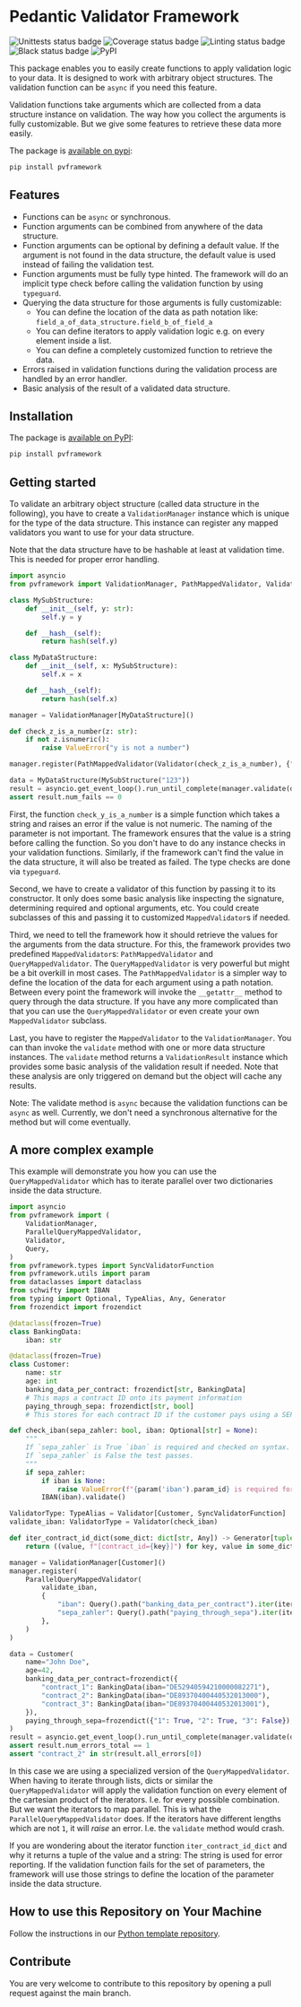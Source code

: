 # Pedantic Validator Framework

![Unittests status badge](https://github.com/Hochfrequenz/pedantic-validator-framework/workflows/Unittests/badge.svg)
![Coverage status badge](https://github.com/Hochfrequenz/pedantic-validator-framework/workflows/Coverage/badge.svg)
![Linting status badge](https://github.com/Hochfrequenz/pedantic-validator-framework/workflows/Linting/badge.svg)
![Black status badge](https://github.com/Hochfrequenz/pedantic-validator-framework/workflows/Formatting/badge.svg)
![PyPI](https://img.shields.io/pypi/v/pvframework)


This package enables you to easily create functions to apply validation logic to your data. It is designed
to work with arbitrary object structures. The validation function can be `async` if you need this feature.

Validation functions take arguments which are collected from a data structure instance on validation. The way how you
collect the arguments is fully customizable. But we give some features to retrieve these data more easily.

The package is [available on pypi](https://pypi.org/project/pvframework/):
```bash
pip install pvframework
```

## Features
- Functions can be `async` or synchronous.
- Function arguments can be combined from anywhere of the data structure.
- Function arguments can be optional by defining a default value. If the argument is not found in the data structure,
  the default value is used instead of failing the validation test.
- Function arguments must be fully type hinted. The framework will do an implicit type check before calling the
  validation function by using `typeguard`.
- Querying the data structure for those arguments is fully customizable:
  - You can define the location of the data as path notation like: `field_a_of_data_structure.field_b_of_field_a`
  - You can define iterators to apply validation logic e.g. on every element inside a list.
  - You can define a completely customized function to retrieve the data.
- Errors raised in validation functions during the validation process are handled by an error handler.
- Basic analysis of the result of a validated data structure.

## Installation
The package is [available on PyPI](https://pypi.org/project/pvframework/):
```bash
pip install pvframework
```

## Getting started
To validate an arbitrary object structure (called data structure in the following), you have to create a
`ValidationManager` instance which is unique for the type of the data structure. This instance can
register any mapped validators you want to use for your data structure.

Note that the data structure have to be hashable at least at validation time. This is needed for proper error handling.

```python
import asyncio
from pvframework import ValidationManager, PathMappedValidator, Validator

class MySubStructure:
    def __init__(self, y: str):
        self.y = y

    def __hash__(self):
        return hash(self.y)

class MyDataStructure:
    def __init__(self, x: MySubStructure):
        self.x = x

    def __hash__(self):
        return hash(self.x)

manager = ValidationManager[MyDataStructure]()

def check_z_is_a_number(z: str):
    if not z.isnumeric():
        raise ValueError("y is not a number")

manager.register(PathMappedValidator(Validator(check_z_is_a_number), {"z": "x.y"}))

data = MyDataStructure(MySubStructure("123"))
result = asyncio.get_event_loop().run_until_complete(manager.validate(data))
assert result.num_fails == 0
```

First, the function `check_y_is_a_number` is a simple function which takes a string and raises an error if the value
is not numeric. The naming of the parameter is not important.
The framework ensures that the value is a string before calling the function. So you don't have to do any instance
checks in your validation functions. Similarly, if the framework can't find the value in the data structure, it will
also be treated as failed. The type checks are done via `typeguard`.

Second, we have to create a validator of this function by passing it to its constructor. It only does some basic
analysis like inspecting the signature, determining required and optional arguments, etc. You could create subclasses
of this and passing it to customized `MappedValidator`s if needed.

Third, we need to tell the framework how it should retrieve the values for the arguments from the data structure.
For this, the framework provides two predefined `MappedValidator`s: `PathMappedValidator` and `QueryMappedValidator`.
The `QueryMappedValidator` is very powerful but might be a bit overkill in most cases. The `PathMappedValidator` is
a simpler way to define the location of the data for each argument using a path notation.
Between every point the framework will invoke  the `__getattr__` method to query through the data structure.
If you have any more complicated than that you can use the `QueryMappedValidator` or even create your own
`MappedValidator` subclass.

Last, you have to register the `MappedValidator` to the `ValidationManager`. You can than invoke the `validate`
method with one or more data structure instances. The `validate` method returns a `ValidationResult` instance which
provides some basic analysis of the validation result if needed. Note that these analysis are only triggered on
demand but the object will cache any results.

Note: The validate method is `async` because the validation functions can be `async` as well. Currently, we don't need
a synchronous alternative for the method but will come eventually.

## A more complex example

This example will demonstrate you how you can use the `QueryMappedValidator` which has to iterate parallel over
two dictionaries inside the data structure.

```python
import asyncio
from pvframework import (
    ValidationManager,
    ParallelQueryMappedValidator,
    Validator,
    Query,
)
from pvframework.types import SyncValidatorFunction
from pvframework.utils import param
from dataclasses import dataclass
from schwifty import IBAN
from typing import Optional, TypeAlias, Any, Generator
from frozendict import frozendict

@dataclass(frozen=True)
class BankingData:
    iban: str

@dataclass(frozen=True)
class Customer:
    name: str
    age: int
    banking_data_per_contract: frozendict[str, BankingData]
    # This maps a contract ID onto its payment information
    paying_through_sepa: frozendict[str, bool]
    # This stores for each contract ID if the customer pays using a SEPA mandate

def check_iban(sepa_zahler: bool, iban: Optional[str] = None):
    """
    If `sepa_zahler` is True `iban` is required and checked on syntax.
    If `sepa_zahler` is False the test passes.
    """
    if sepa_zahler:
        if iban is None:
            raise ValueError(f"{param('iban').param_id} is required for sepa_zahler")
        IBAN(iban).validate()

ValidatorType: TypeAlias = Validator[Customer, SyncValidatorFunction]
validate_iban: ValidatorType = Validator(check_iban)

def iter_contract_id_dict(some_dict: dict[str, Any]) -> Generator[tuple[Any, str], None, None]:
    return ((value, f"[contract_id={key}]") for key, value in some_dict.items())

manager = ValidationManager[Customer]()
manager.register(
    ParallelQueryMappedValidator(
        validate_iban,
        {
            "iban": Query().path("banking_data_per_contract").iter(iter_contract_id_dict).path("iban"),
            "sepa_zahler": Query().path("paying_through_sepa").iter(iter_contract_id_dict),
        },
    )
)

data = Customer(
    name="John Doe",
    age=42,
    banking_data_per_contract=frozendict({
        "contract_1": BankingData(iban="DE52940594210000082271"),
        "contract_2": BankingData(iban="DE89370400440532013000"),
        "contract_3": BankingData(iban="DE89370400440532013001"),
    }),
    paying_through_sepa=frozendict({"1": True, "2": True, "3": False}),
)
result = asyncio.get_event_loop().run_until_complete(manager.validate(data))
assert result.num_errors_total == 1
assert "contract_2" in str(result.all_errors[0])
```

In this case we are using a specialized version of the `QueryMappedValidator`. When having to iterate through
lists, dicts or similar the `QueryMappedValidator` will apply the validation function on every element of the
cartesian product of the iterators. I.e. for every possible combination. But we want the iterators to map
parallel. This is what the `ParallelQueryMappedValidator` does. If the iterators have different lengths which are not
`1`, it will *raise* an error. I.e. the `validate` method would crash.

If you are wondering about the iterator function `iter_contract_id_dict` and why it returns a tuple of the value and
a string:
The string is used for error reporting. If the validation function fails for the set of parameters, the framework
will use those strings to define the location of the parameter inside the data structure.


## How to use this Repository on Your Machine

Follow the instructions in our [Python template repository](https://github.com/Hochfrequenz/python_template_repository#how-to-use-this-repository-on-your-machine).

## Contribute

You are very welcome to contribute to this repository by opening a pull request against the main branch.

